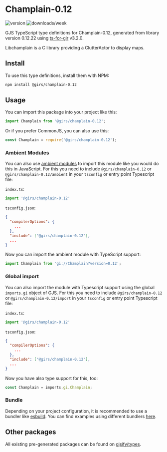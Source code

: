 
# Champlain-0.12

![version](https://img.shields.io/npm/v/@girs/champlain-0.12)
![downloads/week](https://img.shields.io/npm/dw/@girs/champlain-0.12)


GJS TypeScript type definitions for Champlain-0.12, generated from library version 0.12.22 using [ts-for-gir](https://github.com/gjsify/ts-for-gir) v3.2.0.

Libchamplain is a C library providing a ClutterActor to display maps.

## Install

To use this type definitions, install them with NPM:
```bash
npm install @girs/champlain-0.12
```

## Usage

You can import this package into your project like this:
```ts
import Champlain from '@girs/champlain-0.12';
```

Or if you prefer CommonJS, you can also use this:
```ts
const Champlain = require('@girs/champlain-0.12');
```

### Ambient Modules

You can also use [ambient modules](https://github.com/gjsify/ts-for-gir/tree/main/packages/cli#ambient-modules) to import this module like you would do this in JavaScript.
For this you need to include `@girs/champlain-0.12` or `@girs/champlain-0.12/ambient` in your `tsconfig` or entry point Typescript file:

`index.ts`:
```ts
import '@girs/champlain-0.12'
```

`tsconfig.json`:
```json
{
  "compilerOptions": {
    ...
  },
  "include": ["@girs/champlain-0.12"],
  ...
}
```

Now you can import the ambient module with TypeScript support: 

```ts
import Champlain from 'gi://Champlain?version=0.12';
```

### Global import

You can also import the module with Typescript support using the global `imports.gi` object of GJS.
For this you need to include `@girs/champlain-0.12` or `@girs/champlain-0.12/import` in your `tsconfig` or entry point Typescript file:

`index.ts`:
```ts
import '@girs/champlain-0.12'
```

`tsconfig.json`:
```json
{
  "compilerOptions": {
    ...
  },
  "include": ["@girs/champlain-0.12"],
  ...
}
```

Now you have also type support for this, too:

```ts
const Champlain = imports.gi.Champlain;
```

### Bundle

Depending on your project configuration, it is recommended to use a bundler like [esbuild](https://esbuild.github.io/). You can find examples using different bundlers [here](https://github.com/gjsify/ts-for-gir/tree/main/examples).

## Other packages

All existing pre-generated packages can be found on [gjsify/types](https://github.com/gjsify/types).

